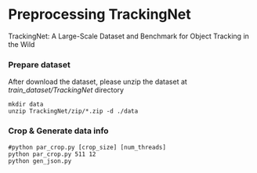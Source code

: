 # Preprocessing TrackingNet
TrackingNet: A Large-Scale Dataset and Benchmark for Object Tracking in the Wild

### Prepare dataset

After download the dataset, please unzip the dataset at *train_dataset/TrackingNet* directory
````shell
mkdir data
unzip TrackingNet/zip/*.zip -d ./data
````

### Crop & Generate data info

````shell
#python par_crop.py [crop_size] [num_threads]
python par_crop.py 511 12
python gen_json.py
````
